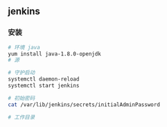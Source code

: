 ## jenkins

### 安装

```bash
# 环境 java
yum install java-1.8.0-openjdk
# 源

# 守护启动
systemctl daemon-reload
systemctl start jenkins

# 初始密码
cat /var/lib/jenkins/secrets/initialAdminPassword

# 工作目录
```

